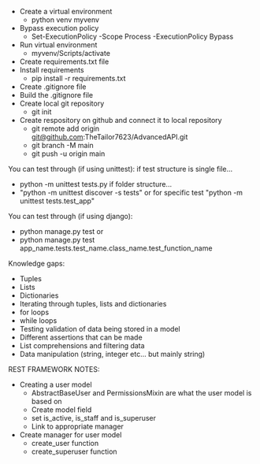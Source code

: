 * Create a virtual environment
    * python venv myvenv
* Bypass execution policy
    * Set-ExecutionPolicy -Scope Process -ExecutionPolicy Bypass
* Run virtual environment
    * myvenv/Scripts/activate
* Create requirements.txt file
* Install requirements
    * pip install -r requirements.txt
* Create .gitignore file
* Build the .gitignore file
* Create local git repository
    * git init
* Create respository on github and connect it to local repository
    * git remote add origin git@github.com:TheTailor7623/AdvancedAPI.git
    * git branch -M main
    * git push -u origin main

You can test through (if using unittest):
if test structure is single file...
* python -m unittest tests.py
if folder structure...
* "python -m unittest discover -s tests" or for specific test "python -m unittest tests.test_app"

You can test through (if using django):
* python manage.py test
or
* python manage.py test app_name.tests.test_name.class_name.test_function_name

Knowledge gaps:
* Tuples
* Lists
* Dictionaries
* Iterating through tuples, lists and dictionaries
* for loops
* while loops
* Testing validation of data being stored in a model
* Different assertions that can be made
* List comprehensions and filtering data
* Data manipulation (string, integer etc... but mainly string)

REST FRAMEWORK NOTES:
* Creating a user model
    * AbstractBaseUser and PermissionsMixin are what the user model is based on
    * Create model field
    * set is_active, is_staff and is_superuser
    * Link to appropriate manager
* Create manager for user model
    * create_user function
    * create_superuser function